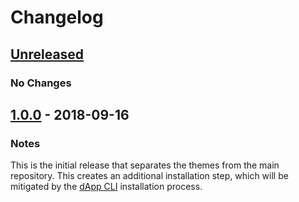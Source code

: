 # Changelog

## [Unreleased]
### No Changes

## [1.0.0] - 2018-09-16
### Notes
This is the initial release that separates the themes from the main repository.  This creates an additional installation step, which will be mitigated by the [dApp CLI](https://github.com/dappur/dapp) installation process.

[Unreleased]: https://github.com/dappur/theme-dappur/compare/v1.0.0...HEAD
[1.0.0]: https://github.com/dappur/theme-dappur/tree/v1.0.0
